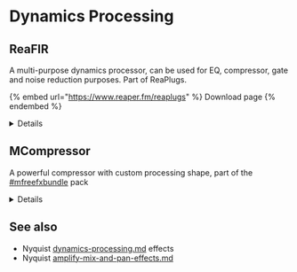 # Dynamics Processing

## ReaFIR

A multi-purpose dynamics processor, can be used for EQ, compressor, gate and noise reduction purposes. Part of ReaPlugs.

{% embed url="https://www.reaper.fm/reaplugs" %}
Download page
{% endembed %}

<details>

<summary>Details</summary>

Copyright (C) 2006-2016, Cockos Incorporated VST PlugIn Technology by Steinberg Media Technologies GmbH

Information from the vendor:

* FFT based dynamics processor
* Supports FFT sizes of 128-32768
* Useful in/out frequency response display
* Supports defining response curves both using any number of points, or freehand mouse
* EQ - can be used as a linear phase mastering EQ, or as a super-effective surgical EQ
* Compressor - can compress at a fixed ratio with a per-band threshold
* Gate - can gate with per-band threshold
* Subtract - can build noise profiles and subtract noise from the signal

<img src="../.gitbook/assets/reafir.png" alt="" data-size="original">

</details>

## MCompressor

A powerful compressor with custom processing shape, part of the [#mfreefxbundle](plugin-suites.md#mfreefxbundle "mention") pack

<details>

<summary>Details</summary>

MCompressor provides refined compression. It features an adjustable compression shape, giving you the power to create dynamic sound effects, and a range of up-sampling options for a crystal clear sound.

* Advanced GUI
* Compare multiple settings: A to H Switching and A to D Morphing.
* Unique visualisation engine with classic meters and time graphs
* MIDI controllers with MIDI learn
* M/S, single channel, up to 8 channelds surround and up to 64 channels ambisonics processing
* Extremely fast, optimized for newest AVX2 and AVX512 capable processors
* Supports VST, VST3, AU and AAX interfaces on Windows and macOS

See the [pack ](plugin-suites.md#mfreefxbundle)for installation instructions.

</details>

## See also

* Nyquist [dynamics-processing.md](../nyquist-plugins/effect-plugins/dynamics-processing.md "mention") effects
* Nyquist [amplify-mix-and-pan-effects.md](../nyquist-plugins/effect-plugins/amplify-mix-and-pan-effects.md "mention")
